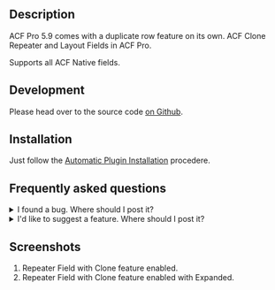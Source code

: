 ## Description

ACF Pro 5.9 comes with a duplicate row feature on its own. 
ACF Clone Repeater and Layout Fields in ACF Pro.

Supports all ACF Native fields.

## Development

Please head over to the source code [on Github](https://github.com/sumanengbd/acf-clone-repeater).

## Installation

Just follow the [Automatic Plugin Installation](https://wordpress.org/support/article/managing-plugins/#automatic-plugin-installation) procedere.

## Frequently asked questions

<details>
  <summary>I found a bug. Where should I post it?</summary>
  
  Please use the issues section in the [GitHub-Repository](https://github.com/sumanengbd/acf-clone-repeater/issues).

  I will most likely not maintain the forum support forum on wordpress.org. Anyway, other users might have an answer for you, so it's worth a shot.
</details>
<details>
  <summary>I'd like to suggest a feature. Where should I post it?</summary>
  
  Please post an issue in the [GitHub-Repository](https://github.com/sumanengbd/acf-clone-repeater/issues)
</details>

## Screenshots
1. Repeater Field with Clone feature enabled.
2. Repeater Field with Clone feature enabled with Expanded.